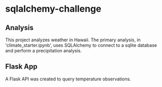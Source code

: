 # sqlalchemy-challenge

## Analysis

This project analyzes weather in Hawaii. The primary analysis, in 'climate_starter.ipynb', uses SQLAlchemy to connect to a sqlite database and perform a precipitation analysis.   

## Flask App

A Flask API was created to query temperature observations.
